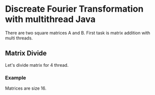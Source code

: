 # Discreate Fourier Transformation with multithread Java

There are two square matrices A and B.
First task is matrix addition with multi threads.

## Matrix Divide

Let's divide matrix for 4 thread.

### Example 
Matrices are size 16.

```java

```